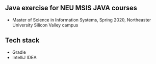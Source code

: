 ## Java exercise for NEU MSIS JAVA courses
- Master of Science in Information Systems, Spring 2020, Northeaster University Silicon Valley campus

## Tech stack
- Gradle
- IntelliJ IDEA
